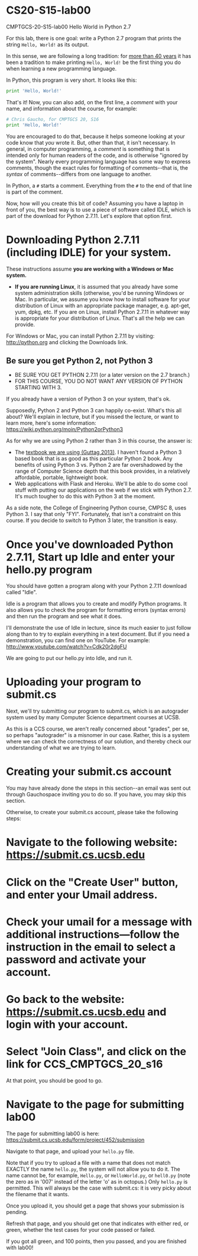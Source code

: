 # CS20-S15-lab00
CMPTGCS-20-S15-lab00 Hello World in Python 2.7


For this lab, there is one goal: write a Python 2.7 program that prints the string `Hello, World!` as its output.

In this sense, we are following a long tradition: for [more than 40 years](https://en.wikipedia.org/wiki/%22Hello,_World!%22_program) it has been a tradition to make printing `Hello, World!` be the first thing you do when learning a new programming language.

In Python, this program is very short.  It looks like this:

```Python
print 'Hello, World!'
```

That's it!   Now, you can also add, on the first line, a *comment* with your name, and information about the course, for example:

```Python
# Chris Gaucho, for CMPTGCS 20, S16
print 'Hello, World!'
```

You are encouraged to do that, because it helps someone looking at your code know that *you* wrote it.  But, other than that, it isn't necessary.  In general, in computer programming, a *comment* is something that is intended only for human readers of the code, and is otherwise "ignored by the system".   Nearly every programming language has some way to express comments, though the exact rules for formatting of comments--that is, the *syntax* of comments--differs from one language to another.

In Python, a `#` starts a comment.  Everything from the `#` to the end of that line is part of the comment.

Now, how will you create this bit of code?  Assuming you have a laptop in front of you, the best way is to use a piece of software called IDLE, which is part of the download for Python 2.7.11.  Let's explore that option first.

# Downloading Python 2.7.11 (including IDLE) for your system.

These instructions assume <b>you are working with a Windows or Mac system.</b>  

* <b>If you are running Linux</b>, it is assumed that you already have some system administration skills (otherwise, you'd be running Windows or Mac.   In particular, we assume you know how to install software for your distribution of Linux with an appropriate package manager, e.g. apt-get, yum, dpkg, etc.    If you are on Linux, install Python 2.7.11 in whatever way is appropriate for your distribution of Linux.  That's all the help we can provide.

For Windows or Mac, you can install Python 2.7.11 by visiting: http://python.org and clicking the Downloads link.

## Be sure you get Python 2, not Python 3

* BE SURE YOU GET PYTHON 2.7.11 (or a later version on the 2.7 branch.)  
* FOR THIS COURSE, YOU DO NOT WANT ANY VERSION OF PYTHON STARTING WITH 3.

If you already have a version of Python 3 on your system, that's ok.  

Supposedly, Python 2 and Python 3 can happily co-exist.   What's this all about?  We'll explain in lecture, but if you missed the lecture, or want to learn more, here's some information: https://wiki.python.org/moin/Python2orPython3

As for why we are using Python 2 rather than 3 in this course, the answer is:
* The [textbook we are using (Guttag,2013)](https://mitpress.mit.edu/books/introduction-computation-and-programming-using-python-0).  I haven't found a Python 3 based book that is as good as this particular Python 2 book.  Any benefits of using Python 3 vs. Python 2 are far overshadowed by the range of Computer Science depth that this book provides, in a relatively affordable, portable, lightweight book. 
* Web applications with Flask and Heroku.   We'll be able to do some cool stuff with putting our applications on the web if we stick with Python 2.7.    It's much tougher to do this with Python 3 at the moment.

As a side note, the College of Engineering Python course, CMPSC 8, uses Python 3.    I say that only "FYI".  Fortunately, that isn't a constraint on this course.   If you decide to switch to Python 3 later, the transition is easy.  

# Once you've downloaded Python 2.7.11, Start up Idle and enter your hello.py program

You should have gotten a program along with your Python 2.7.11 download called "Idle".

Idle is a program that allows you to create and modify Python programs.   It also allows you to check the program for formatting errors (syntax errors) and then run the program and see what it does.      

I'll demonstrate the use of Idle in lecture, since its much easier to just follow along than to try to explain everything in a text document.   But if you need a demonstration, you can find one on YouTube.  For example: http://www.youtube.com/watch?v=Cdk20r2dgFU

We are going to put our hello.py into Idle, and run it.

# Uploading your program to submit.cs

Next, we'll try submitting our program to submit.cs, which is an autograder system used by many Computer Science department courses at UCSB.    

As this is a CCS course, we aren't really concerned about "grades", per se, so perhaps "autograder" is a misnomer in our case.  Rather, this is a system where we can check the correctness of our solution, and thereby check our understanding of what we are trying to learn.

# Creating your submit.cs account

You may have already done the steps in this section--an email was sent out through Gauchospace inviting you to do so.   If you have, you may skip this section.

Otherwise, to create your submit.cs account, please take the following steps:

# Navigate to the following website: https://submit.cs.ucsb.edu
# Click on the "Create User" button, and enter your Umail address.
# Check your umail for a message with additional instructions—follow the instruction in the email to select a password and activate your account.
# Go back to the website: https://submit.cs.ucsb.edu and login with your account.
# Select "Join Class", and click on the link for CCS_CMPTGCS_20_s16

At that point, you should be good to go.

# Navigate to the page for submitting lab00

The page for submitting lab00 is here: https://submit.cs.ucsb.edu/form/project/452/submission

Navigate to that page, and upload your `hello.py` file.

Note that if you try to upload a file with a name that does not match EXACTLY the name `hello.py`, the system will not allow you to do it.  The name cannot be, for example, `Hello.py`, or `HelloWorld.py`, or `hell0.py` (note the zero as in '007' instead of the letter 'o' as in octopus.)  Only `hello.py` is permitted.   This will always be the case with submit.cs: it is very picky about the filename that it wants.

Once you upload it, you should get a page that shows your submission is pending.

Refresh that page, and you should get one that indicates with either red, or green, whether the test cases for your code passed or failed.

If you got all green, and 100 points, then you passed, and you are finished with lab00!
